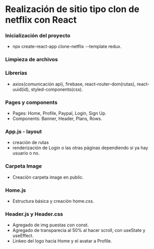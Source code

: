 # Realización de sitio tipo clon de netflix con React

### Inicialización del proyecto

- npx create-react-app clone-netflix --template redux.

### Limpieza de archivos

### Librerías

- axios(comunicación api), firebase, react-router-dom(rutas), react-uuid(id), styled-components(css).

### Pages y components

- Pages: Home, Profile, Paypal, Login, Sign Up.
- Components: Banner, Header, Plans, Rows.

### App.js - layout

- creación de rutas
- renderización de Login o las otras páginas dependiendo si ya hay usuario o no.

### Carpeta Image

- Creación carpeta image en public.

### Home.js

- Estructura básica y creación home.css.

### Header.js y Header.css

- Agregado de img puestas con const.
- Agregado de transparecia al 50% al hacer scroll, con useState y useEffect.
- Linkeo del logo hacia Home y el avatar a Profile.